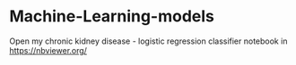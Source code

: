 # Machine-Learning-models

Open my chronic kidney disease - logistic regression classifier notebook in https://nbviewer.org/
